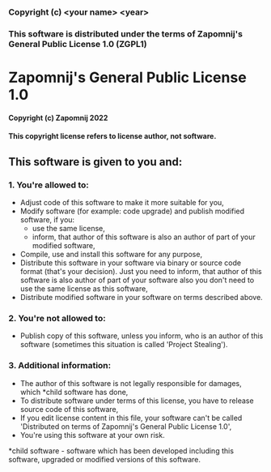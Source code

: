 ### Copyright (c) \<your name\> \<year\>
### This software is distributed under the terms of Zapomnij's General Public License 1.0 (ZGPL1)

# Zapomnij's General Public License 1.0

#### Copyright (c) Zapomnij 2022
#### This copyright license refers to license author, not software.

## This software is given to you and:
### 1. You're allowed to:
- Adjust code of this software to make it more suitable for you,
- Modify software (for example: code upgrade) and publish modified software, if you:
  - use the same license,
  - inform, that author of this software is also an author of part of your modified software,
- Compile, use and install this software for any purpose,
- Distribute this software in your software via binary or source code format (that's your decision). Just you need to inform, that author of this software is also author of part of your software also you don't need to use the same license as this software,
- Distribute modified software in your software on terms described above.

### 2. You're not allowed to:
- Publish copy of this software, unless you inform, who is an author of this software (sometimes this situation is called 'Project Stealing').

### 3. Additional information:
- The author of this software is not legally responsible for damages, which *child software has done,
- To distribute software under terms of this license, you have to release source code of this software,
- If you edit license content in this file, your software can't be called 'Distributed on terms of Zapomnij's General Public License 1.0',
- You're using this software at your own risk.

*child software - software which has been developed including this software, upgraded or modified versions of this software.
